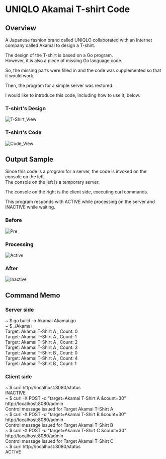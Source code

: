 # UNIQLO Akamai T-shirt Code

## Overview
A Japanese fashion brand called UNIQLO collaborated with an Internet company called Akamai to design a T-shirt.  

The design of the T-shirt is based on a Go program.  
However, it is also a piece of missing Go language code.  

So, the missing parts were filled in and the code was supplemented so that it would work.  

Then, the program for a simple server was restored.  

I would like to introduce this code, including how to use it, below.  

### T-shirt's Design
![T-Shirt_View](https://user-images.githubusercontent.com/36861752/233776272-a1f52816-824f-43df-96c3-61dfe6fa02b7.png)

### T-shirt's Code
![Code_View](https://user-images.githubusercontent.com/36861752/233776315-c24c45c7-0a59-48e5-9bc0-df95942e7a3c.jpg)

## Output Sample
Since this code is a program for a server, the code is invoked on the console on the left.  
The console on the left is a temporary server.  

The console on the right is the client side, executing curl commands.  

This program responds with ACTIVE while processing on the server and INACTIVE while waiting.  

### Before
![Pre](https://user-images.githubusercontent.com/36861752/233776338-f00756ee-fb4c-472a-bd5a-f9179f7d9dc0.png)

### Processing
![Active](https://user-images.githubusercontent.com/36861752/233776362-bd615819-8a72-4617-b91f-91982971feab.png)

### After
![Inactive](https://user-images.githubusercontent.com/36861752/233776394-6b8691d7-576d-4795-8321-67bf32716ee6.png)

## Command Memo
### Server side
~ $ go build -o Akamai Akamai.go  
~ $ ./Akamai  
Target: Akamai T-Shirt A , Count: 0  
Target: Akamai T-Shirt A , Count: 1  
Target: Akamai T-Shirt A , Count: 2  
Target: Akamai T-Shirt A , Count: 3  
Target: Akamai T-Shirt B , Count: 0  
Target: Akamai T-Shirt A , Count: 4  
Target: Akamai T-Shirt B , Count: 1  

### Client side
~ $ curl http://localhost:8080/status  
INACTIVE  
~ $ curl -X POST -d "target=Akamai T-Shirt A &count=30" http://localhost:8080/admin  
Control message issued for Target Akamai T-Shirt A   
~ $ curl -X POST -d "target=Akamai T-Shirt B &count=30" http://localhost:8080/admin  
Control message issued for Target Akamai T-Shirt B   
~ $ curl -X POST -d "target=Akamai T-Shirt C &count=30" http://localhost:8080/admin  
Control message issued for Target Akamai T-Shirt C   
~ $ curl http://localhost:8080/status  
ACTIVE  
